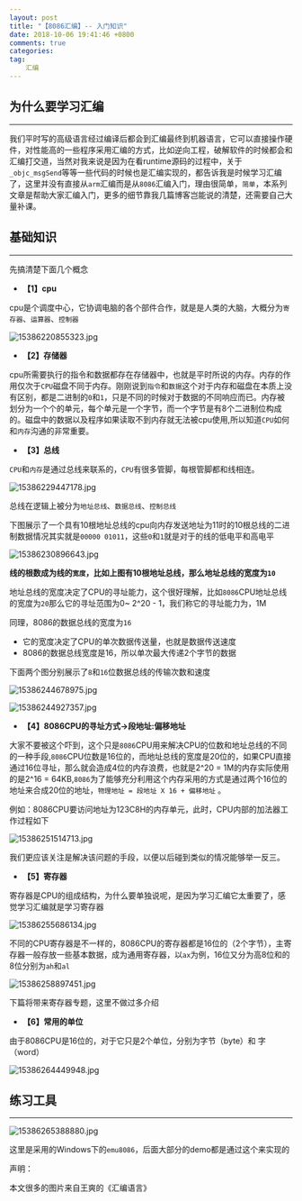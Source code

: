```yaml
---
layout: post
title: "【8086汇编】-- 入门知识"
date: 2018-10-06 19:41:46 +0800
comments: true
categories: 
tag:
    汇编
---
```




## 为什么要学习汇编
---

我们平时写的高级语言经过编译后都会到汇编最终到机器语言，它可以直接操作硬件，对性能高的一些程序采用汇编的方式，比如逆向工程，破解软件的时候都会和汇编打交道，当然对我来说是因为在看runtime源码的过程中，关于`_objc_msgSend`等等一些代码的时候也是汇编实现的，都告诉我是时候学习汇编了，这里并没有直接从`arm`汇编而是从`8086`汇编入门，理由很简单，`简单`，本系列文章是帮助大家汇编入门，更多的细节靠我几篇博客岂能说的清楚，还需要自己大量补课。

<!-- more -->

## 基础知识
---

先搞清楚下面几个概念

*  **【1】cpu**

cpu是个调度中心，它协调电脑的各个部件合作，就是是人类的大脑，大概分为`寄存器`、`运算器`、`控制器`

![15386220855323.jpg](https://upload-images.jianshu.io/upload_images/3279997-27adacbc267f4cfa.jpg?imageMogr2/auto-orient/strip%7CimageView2/2/w/540)


*  **【2】存储器**

 cpu所需要执行的指令和数据都存在存储器中，也就是平时所说的内存。内存的作用仅次于`CPU`磁盘不同于内存。刚刚说到`指令`和`数据`这个对于内存和磁盘在本质上没有区别，都是二进制的`0`和`1`，只是不同的时候对于数据的不同响应而已。内存被划分为一个个的单元，每个单元是一个字节，而一个字节是有8个二进制位构成的。磁盘中的数据以及程序如果读取不到内存就无法被cpu使用,所以知道`CPU`如何和`内存`沟通的非常重要。

*  **【3】总线**

`CPU`和`内存`是通过总线来联系的，`CPU`有很多管脚，每根管脚都和线相连。

![15386229447178.jpg](https://upload-images.jianshu.io/upload_images/3279997-2e909a02ed06778b.jpg?imageMogr2/auto-orient/strip%7CimageView2/2/w/1240)

总线在逻辑上被分为`地址总线`、`数据总线`、`控制总线`

下图展示了一个具有10根地址总线的cpu向内存发送地址为11时的10根总线的二进制数据情况其实就是`00000 01011`，这些`0`和`1`就是对于的线的低电平和高电平


![15386230896643.jpg](https://upload-images.jianshu.io/upload_images/3279997-353d8ed1644ddc54.jpg?imageMogr2/auto-orient/strip%7CimageView2/2/w/1240)


**线的根数成为线的`宽度`，比如上图有10根地址总线，那么地址总线的宽度为`10`**

地址总线的宽度决定了CPU的寻址能力，这个很好理解，比如`8086`CPU地址总线的宽度为`20`那么它的寻址范围为0~ 2^20 - 1，我们称它的寻址能力为，1M

同理，8086的数据总线的宽度为`16`

* 它的宽度决定了CPU的单次数据传送量，也就是数据传送速度
* 8086的数据总线宽度是16，所以单次最大传递2个字节的数据

下面两个图分别展示了`8`和`16`位数据总线的传输次数和速度

![15386244678975.jpg](https://upload-images.jianshu.io/upload_images/3279997-737244435ff3b407.jpg?imageMogr2/auto-orient/strip%7CimageView2/2/w/1240)



![15386244927357.jpg](https://upload-images.jianshu.io/upload_images/3279997-4ca5ad625b9264e0.jpg?imageMogr2/auto-orient/strip%7CimageView2/2/w/1240)

*  **【4】8086CPU的寻址方式->段地址:偏移地址**

大家不要被这个吓到，这个只是`8086`CPU用来解决CPU的位数和地址总线的不同的一种手段,`8086`CPU位数是16位的，而地址总线的宽度是20位的，如果CPU直接通过16位寻址，那么就会造成4位的内存浪费，也就是2^20 = 1M的内存实际使用的是2^16 = 64KB,`8086`为了能够充分利用这个内存采用的方式是通过两个16位的地址来合成20位的地址，`物理地址 = 段地址 X 16 + 偏移地址` 。

例如：8086CPU要访问地址为123C8H的内存单元，此时，CPU内部的加法器工作过程如下

![15386251514713.jpg](https://upload-images.jianshu.io/upload_images/3279997-bdb19d7ffd772e2a.jpg?imageMogr2/auto-orient/strip%7CimageView2/2/w/1240)



我们更应该关注是解决该问题的手段，以便以后碰到类似的情况能够举一反三。

*  **【5】寄存器**

寄存器是CPU的组成结构，为什么要单独说呢，是因为学习汇编它太重要了，感觉学习汇编就是学习寄存器

![15386255686134.jpg](https://upload-images.jianshu.io/upload_images/3279997-9b99b029990ec8f0.jpg?imageMogr2/auto-orient/strip%7CimageView2/2/w/1240)

不同的CPU寄存器是不一样的，8086CPU的寄存器都是16位的（2个字节），主寄存器一般存放一些基本数据，成为通用寄存器，以`ax`为例，16位又分为高8位和的8位分别为`ah`和`al`

![15386258897451.jpg](https://upload-images.jianshu.io/upload_images/3279997-d32fa98478e85ed9.jpg?imageMogr2/auto-orient/strip%7CimageView2/2/w/1240)


下篇将带来寄存器专题，这里不做过多介绍


*  **【6】常用的单位**

由于8086CPU是16位的，对于它只是2个单位，分别为字节（byte）和 字（word）

![15386264449948.jpg](https://upload-images.jianshu.io/upload_images/3279997-b4bc0185b6bf888d.jpg?imageMogr2/auto-orient/strip%7CimageView2/2/w/1240)


## 练习工具
---

![15386265388880.jpg](https://upload-images.jianshu.io/upload_images/3279997-d1d80cc562bafcd2.jpg?imageMogr2/auto-orient/strip%7CimageView2/2/w/1240)

这里是采用的Windows下的`emu8086`，后面大部分的demo都是通过这个来实现的


声明：

本文很多的图片来自王爽的《汇编语言》



























